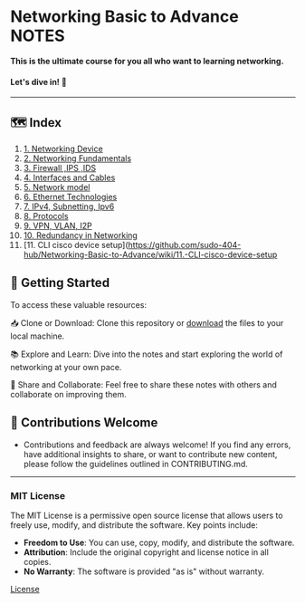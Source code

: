 # Networking Basic to Advance **NOTES**
 **This is the ultimate course for you all who want to learning networking.**
#### Let's dive in! 🚀
---
## 🗺️ Index
1. [1. Networking Device](https://github.com/sudo-404-hub/Networking-Basic-to-Advance/wiki/1.-Networking-device)
2. [2. Networking Fundamentals](https://github.com/sudo-404-hub/Networking-Basic-to-Advance/wiki/2.-Networking-Fundamentals)
3. [3. Firewall ,IPS ,IDS](https://github.com/sudo-404-hub/Networking-Basic-to-Advance/wiki/3-Firewall-,IPS-,IDS)
4. [4. Interfaces and Cables](https://github.com/sudo-404-hub/Networking-Basic-to-Advance/wiki/4.-Interfaces-and-Cables)
5. [5. Network model](https://github.com/sudo-404-hub/Networking-Basic-to-Advance/wiki/5.-Network-model)
6. [6. Ethernet Technologies](https://github.com/sudo-404-hub/Networking-Basic-to-Advance/wiki/6.-Ethernet-Technologies)
7. [7. IPv4, Subnetting, Ipv6](https://github.com/sudo-404-hub/Networking-Basic-to-Advance/wiki/7.-IPv4,-Ipv6)
8. [8. Protocols](https://github.com/sudo-404-hub/Networking-Basic-to-Advance/wiki/8.-Protocols)
9. [9. VPN, VLAN, I2P](https://github.com/sudo-404-hub/Networking-Basic-to-Advance/wiki/9.-VPN,-vLAN,-I2P)
10. [10. Redundancy in Networking](https://github.com/sudo-404-hub/Networking-Basic-to-Advance/wiki/10.-Redundancy-in-Networking)
11. [11. CLI cisco device setup](https://github.com/sudo-404-hub/Networking-Basic-to-Advance/wiki/11.-CLI-cisco-device-setup

## 🚀 Getting Started
To access these valuable resources:

📥 Clone or Download: Clone this repository or [download](https://github.com/sudo-404-hub/Networking-Basic-to-Advance/tree/main/Notes%20.pdf) the files to your local machine.

📚 Explore and Learn: Dive into the notes and start exploring the world of networking at your own pace.

🤝 Share and Collaborate: Feel free to share these notes with others and collaborate on improving them.


## 🤝 Contributions Welcome

- Contributions and feedback are always welcome! If you find any errors, have additional insights to share, or want to contribute new content, please follow the guidelines outlined in CONTRIBUTING.md.

---

### MIT License

The MIT License is a permissive open source license that allows users to freely use, modify, and distribute the software. Key points include:

- **Freedom to Use**: You can use, copy, modify, and distribute the software.
- **Attribution**: Include the original copyright and license notice in all copies.
- **No Warranty**: The software is provided "as is" without warranty.

 [License](https://github.com/sudo-404-hub/Networking-Basic-to-Advance/blob/main/LICENSE)
 

